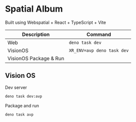 # Spatial Album
Built using Webspatial + React + TypeScript + Vite

| Description |          Command           |
|-------------|----------------------------|
| Web         | `deno task dev`            |
| VisionOS    | `XR_ENV=avp deno task dev` |
| VisionOS Package & Run||

## Vision OS
Dev server
```sh
deno task dev:avp
```

Package and run
```sh
deno task avp
```